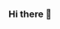 ### Hi there 👋

<!--
**SahebSoumik/SahebSoumik** is a ✨ _special_ ✨ repository because its `README.md` (this file) appears on your GitHub profile.

Here are some ideas to get you started:

- 🔭 I’m currently working on Anudip Foundation
- 🌱 I’m currently learning Desktop Application Development 
- 💬 Ask me about  Javascript , Node Js , Angular Js, React Js , React Native, Java
- 📫 How to reach me @SahebSoumik
-->
